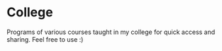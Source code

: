 # College
Programs of various courses taught in my college for quick access and sharing. Feel free to use :)
